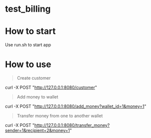 # test_billing

# How to start

Use run.sh to start app

# How to use

> Create customer

curl -X POST "http://127.0.0.1:8080/customer"

> Add money to wallet

curl -X POST "http://127.0.0.1:8080/add_money?wallet_id=1&money=1"

> Transfer money from one to another wallet

curl -X POST "http://127.0.0.1:8080/transfer_money?sender=1&recipient=2&money=1"



